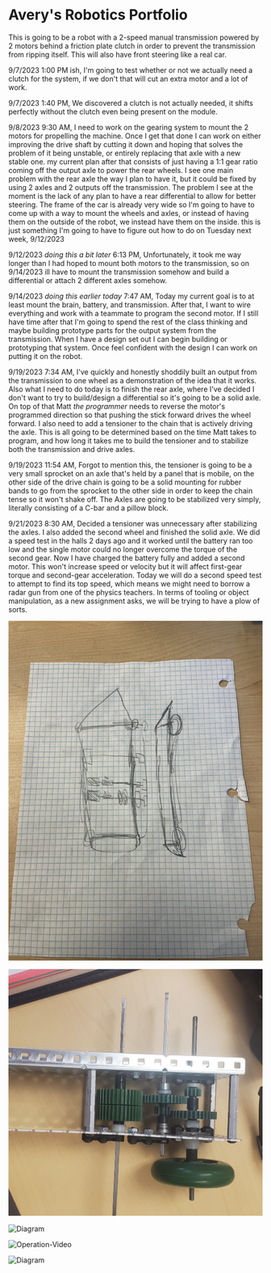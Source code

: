 # Avery's Robotics Portfolio

This is going to be a robot with a 2-speed manual transmission powered by 2 motors behind a friction plate clutch in order to prevent the transmission from ripping itself. This will also have front steering like a real car.

9/7/2023 1:00 PM ish, I'm going to test whether or not we actually need a clutch for the system, if we don't that will cut an extra motor and a lot of work.

9/7/2023 1:40 PM, We discovered a clutch is not actually needed, it shifts perfectly without the clutch even being present on the module.

9/8/2023 9:30 AM, I need to work on the gearing system to mount the 2 motors for propelling the machine. Once I get that done I can work on either improving the drive shaft by cutting it down and hoping that solves the problem of it being unstable, or entirely replacing that axle with a new stable one. my current plan after that consists of just having a 1:1 gear ratio coming off the output axle to power the rear wheels. I see one main problem with the rear axle the way I plan to have it, but it could be fixed by using 2 axles and 2 outputs off the transmission. The problem I see at the moment is the lack of any plan to have a rear differential to allow for better steering. The frame of the car is already very wide so I'm going to have to come up with a way to mount the wheels and axles, or instead of having them on the outside of the robot, we instead have them on the inside. this is just something I'm going to have to figure out how to do on Tuesday next week, 9/12/2023

9/12/2023 *doing this a bit later* 6:13 PM, Unfortunately, it took me way longer than I had hoped to mount both motors to the transmission, so on 9/14/2023 ill have to mount the transmission somehow and build a differential or attach 2 different axles somehow.

9/14/2023 *doing this earlier today* 7:47 AM, Today my current goal is to at least mount the brain, battery, and transmission. After that, I want to wire everything and work with a teammate to program the second motor. If I still have time after that I'm going to spend the rest of the class thinking and maybe building prototype parts for the output system from the transmission. When I have a design set out I can begin building or prototyping that system. Once  feel confident with the design I can work on putting it on the robot.

9/19/2023 7:34 AM, I've quickly and honestly shoddily built an output from the transmission to one wheel as a demonstration of the idea that it works. Also what I need to do today is to finish the rear axle, where I've decided I don't want to try to build/design a differential so it's going to be a solid axle. On top of that Matt *the programmer* needs to reverse the motor's programmed direction so that pushing the stick forward drives the wheel forward. I also need to add a tensioner to the chain that is actively driving the axle. This is all going to be determined based on the time Matt takes to program, and how long it takes me to build the tensioner and to stabilize both the transmission and drive axles.

9/19/2023 11:54 AM, Forgot to mention this, the tensioner is going to be a very small sprocket on an axle that's held by a panel that is mobile, on the other side of the drive chain is going to be a solid mounting for rubber bands to go from the sprocket to the other side in order to keep the chain tense so it won't shake off. The Axles are going to be stabilized very simply, literally consisting of a C-bar and a pillow block.

9/21/2023 8:30 AM, Decided a tensioner was unnecessary after stabilizing the axles. I also added the second wheel and finished the solid axle. We did a speed test in the halls 2 days ago and it worked until the battery ran too low and the single motor could no longer overcome the torque of the second gear. Now I have charged the battery fully and added a second motor. This won't increase speed or velocity but it will affect first-gear torque and second-gear acceleration. Today we will do a second speed test to attempt to find its top speed, which means we might need to borrow a radar gun from one of the physics teachers. In terms of tooling or object manipulation, as a new assignment asks, we will be trying to have a plow of sorts.

![Diagram](https://github.com/Averociraptor/Robotics_Portfolio/blob/main/images/1692995499.337287.jpg?raw=true)

![Diagram](https://github.com/Averociraptor/Robotics_Portfolio/blob/main/images/20230829_134524.jpg?raw=true)

![Diagram](https://github.com/Averociraptor/Robotics_Portfolio/blob/main/images/20230831_140558.jpg?raw=true)

![Operation-Video](https://youtu.be/obedb8HNvTE?si=c3B1iHHwUU4Q1qLj)

![Diagram](https://github.com/Averociraptor/Robotics_Portfolio/blob/main/images/bot1.jpg?raw=true)


